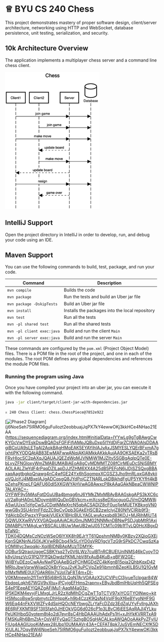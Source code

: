 # ♕ BYU CS 240 Chess

This project demonstrates mastery of proper software design, client/server architecture, networking using HTTP and WebSocket, database persistence, unit testing, serialization, and security.

## 10k Architecture Overview

The application implements a multiplayer chess server and a command line chess client.

[![Sequence Diagram](10k-architecture.png)](https://sequencediagram.org/index.html#initialData=C4S2BsFMAIGEAtIGckCh0AcCGAnUBjEbAO2DnBElIEZVs8RCSzYKrgAmO3AorU6AGVIOAG4jUAEyzAsAIyxIYAERnzFkdKgrFIuaKlaUa0ALQA+ISPE4AXNABWAexDFoAcywBbTcLEizS1VZBSVbbVc9HGgnADNYiN19QzZSDkCrfztHFzdPH1Q-Gwzg9TDEqJj4iuSjdmoMopF7LywAaxgvJ3FC6wCLaFLQyHCdSriEseSm6NMBurT7AFcMaWAYOSdcSRTjTka+7NaO6C6emZK1YdHI-Qma6N6ss3nU4Gpl1ZkNrZwdhfeByy9hwyBA7mIT2KAyGGhuSWi9wuc0sAI49nyMG6ElQQA)

## IntelliJ Support

Open the project directory in IntelliJ in order to develop, run, and debug your code using an IDE.

## Maven Support

You can use the following commands to build, test, package, and run your code.

| Command                    | Description                                     |
| -------------------------- | ----------------------------------------------- |
| `mvn compile`              | Builds the code                                 |
| `mvn package`              | Run the tests and build an Uber jar file        |
| `mvn package -DskipTests`  | Build an Uber jar file                          |
| `mvn install`              | Installs the packages into the local repository |
| `mvn test`                 | Run all the tests                               |
| `mvn -pl shared test`     | Run all the shared tests                        |
| `mvn -pl client exec:java` | Build and run the client `Main`                 |
| `mvn -pl server exec:java` | Build and run the server `Main`                 |

These commands are configured by the `pom.xml` (Project Object Model) files. There is a POM file in the root of the project, and one in each of the modules. The root POM defines any global dependencies and references the module POM files.

### Running the program using Java

Once you have compiled your project into an uber jar, you can execute it with the following command.

```sh
java -jar client/target/client-jar-with-dependencies.jar

♕ 240 Chess Client: chess.ChessPiece@7852e922
```

[![Phase2 Diagram](https://github.com/mailiap/chess/assets/103383293/0c37192f-1224-4f80-ba6a-1a292b1f65e9)](j6NoeSeh75IRMO6guFuiIozt2eobbuajJqPX7kY4ewwOKj3kkHCe4NHao21EAA
(https://sequencediagram.org/index.html#initialData=IYYwLg9gTgBAwgCwKYGcVwDYEskDswBQADsFGFiFifjAMpJQBuDxp5l1YdDjFqrZClWA0AIsDDAAgiBCoUA9sLETgAI2AokBAgHMoEAK5EYAYihIAJvAxJSMYESLYQErBFxmA7gixhtiPKYODQAtAB83EwMAFwwANqiAKIAMkkAKkkAujAA9OKSAEKa2vTRsBFRvHIocSC2pAXqJQAUAJQEZdWoMJVNMjW1MJZItv5SGBgAqlpQTe0E-bLyvZFNGloxyWmZMABUMABiAEoA8gCyMDMMTZ08fCirMEuDcSNjSBMYAOLAALZIeYdF4rPqqDZILapDJJfZHM6XX4A25dB5PEFoN6jJDjSZSQxgBBAxaqAagtbgkpQnawg4nC4wfGE24Yx6hSqompxXCGSZ3Jho9mRLqxGA8vkiiqVQJoYJ4MBxeIAJgADCqsgQ8JYdPojCZTNARLokDBjkhdFgUP5YKYfH4kBqZehsPKnpLFQAFU60dI5XKGWYAHVwAG8AwxcP8kAAaGAkNBeaCWWNIP7ALAYAC+-OYFWF9y5MAsFqtDGuUBa4bmqg6nJ6YMkZMxMBAyBAAGskgAPS3kXC6cuV2aRgHA0nLNDoymbWjQuDpGBVkcm+mXcss8eDXocguoGJVmDQMW8jA5wUUxsToYgCwSJCDqtNMeXrcN5qbACSADlZ8cF0uo1jeMUETKBkxgVN0wwGBv3SU4rlmFFdzZC9pCvOpb3GAkEHSCB2zwIcIyjZ80NfVCIRib9f3-YdAIcbDcPwzxYPgpkiVUEkX1BHcBULYAGLwvAzxqbd83KOJ+MJRihMlUT4GQWUXXwRVVXVGAQxgAAiACAU0mJNM02NNMknDBNwPSDJgbMtR1AxjDMABPUYMAgLwYBSCALU8Uw1AwUB2wIJ05TCMTc09b1fTyLQ0HcXBgxDbTaN0-TDK04DQMsCzNOzWSeO6IYXK8h9EJrYT61QpshmNMBy0KBzy2XQioGXEjKqnSQKNnNJ50XJKVwRBCbg41k5LrIYD0sVRD1gcVTzG9rSPkDC7CwqSzKalrOMWyc3woqikj-XqiIBIDNBApMUzTDMYK-ODBurSQtraoUqgeCSBKYsq2Ty0V6LWz7culBTnRCBUElUnINMS46kCyoyTOk8yUqszVcG1PQ7P1fQkDwdzPKMLhbV8fxAuB4KuB+qBFW2GE-WilBYuDEzoCwAAvNwPDiAAeBGzPCHMGDdZC4kKgnB15pja2QhbKqxD42MRloJbwVqrwWiiad2OkBrYjcuJ2vK3uPCVpZe91jbmnhBZeoKlLB5U1Q1GyMb1MxfMME0Ul7GAkR6In7VJoI7aF8T4m+DI-V0KMmewln2fITmYB5j68H53LQqN7ArVOAAzX2UCVlPcCl3jyueTclpgar84WEbdqpLqkh67WGV9vXtu+jPCyjgEFHms2rapnv+EByJbdBmIHbUqHh5QPSEgS4eP1EeeAEYlQAZgAFiMu1-AaqM4a03z-IP5KDKM4evyjFLMxgLJrLR2zXdMIhDCgZwTTgTCTV97xiYCGTYOlNwo+kjtHSMscoBsw5rgbmytcDhHippK+h9b4CzzK9QsN4VpIF9oXf6eBYyoNHF9GW6Eq44nFkXVWZFy4dSpHQOcNEYbwgZLrYaFcDZdz3EdZqUYyFvllrgJAXh8E6RjFXKM19SF13IlSfah0JHEOkVGG6d026cP1p3LBvCl6iEESAqRAJl4YLkuPeUKlHbqS0votem8t4o2di7eyr8sC4HbDAAAUhAdxPs1H+xJhYkKVRRTxA9FMSKuRh6BmZtA+OsV4FFyQaGTSzhgBOSgHACALkoAWQAOoAAkPyZFyIUFIUg4AAGlUooKjMvex28Ubp10UMAAVr43A+CEFAT8pk7JuSVEmNECXfK5DXiULAL7Oqy8Wj6NoeSeh75IRMO6guFuiIozt2eobbuajJqPX7kY4ewwOKj3kkHCe4NHao21EAA)
